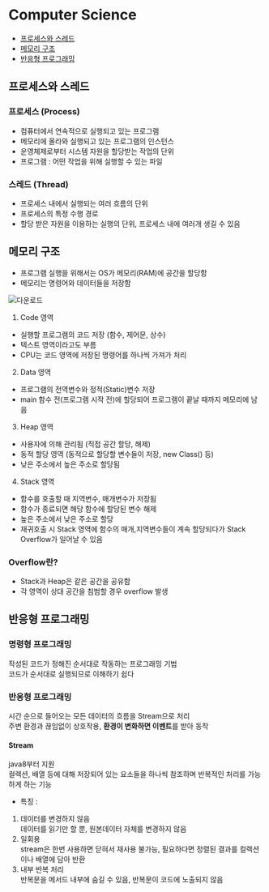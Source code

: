 # Computer Science
- [프로세스와 스레드](#프로세스와-스레드)
- [메모리 구조](#메모리-구조)
- [반응형 프로그래밍](#반응형-프로그래밍)

## 프로세스와 스레드
### 프로세스 (Process)
- 컴퓨터에서 연속적으로 실행되고 있는 프로그램
- 메모리에 올라와 실행되고 있는 프로그램의 인스턴스
- 운영체제로부터 시스템 자원을 할당받는 작업의 단위
- 프로그램 : 어떤 작업을 위해 실행할 수 있는 파일

### 스레드 (Thread)
- 프로세스 내에서 실행되는 여러 흐름의 단위
- 프로세스의 특정 수행 경로
- 할당 받은 자원을 이용하는 실행의 단위, 프로세스 내에 여러개 생길 수 있음

## 메모리 구조
- 프로그램 실행을 위해서는 OS가 메모리(RAM)에 공간을 할당함
- 메모리는 명령어와 데이터들을 저장함

![다운로드](https://user-images.githubusercontent.com/38305511/141121778-b5b340f1-2107-411b-8f75-0993a7e3d6d8.png)

1. Code 영역
- 실행할 프로그램의 코드 저장 (함수, 제어문, 상수)
- 텍스트 영역이라고도 부름
- CPU는 코드 영역에 저장된 명령어를 하나씩 가져가 처리

2. Data 영역
- 프로그램의 전역변수와 정적(Static)변수 저장
- main 함수 전(프로그램 시작 전)에 할당되어 프로그램이 끝날 때까지 메모리에 남음

3. Heap 영역
- 사용자에 의해 관리됨 (직접 공간 할당, 해제)
- 동적 할당 영역 (동적으로 할당할 변수들이 저장, new Class() 등)
- 낮은 주소에서 높은 주소로 할당됨

4. Stack 영역
- 함수를 호출할 때 지역변수, 매개변수가 저장됨
- 함수가 종료되면 해당 함수에 할당된 변수 해제
- 높은 주소에서 낮은 주소로 할당
- 재귀호출 시 Stack 영역에 함수의 매개,지역변수들이 계속 할당되다가 Stack Overflow가 일어날 수 있음

### Overflow란?
- Stack과 Heap은 같은 공간을 공유함
- 각 영역이 상대 공간을 침범할 경우 overflow 발생

## 반응형 프로그래밍
### 명령형 프로그래밍  
작성된 코드가 정해진 순서대로 작동하는 프로그래밍 기법  
코드가 순서대로 실행되므로 이해하기 쉽다

### 반응형 프로그래밍
시간 순으로 들어오는 모든 데이터의 흐름을 Stream으로 처리  
주변 환경과 끊임없이 상호작용, **환경이 변화하면 이벤트**를 받아 동작

#### Stream
java8부터 지원  
컬렉션, 배열 등에 대해 저장되어 있는 요소들을 하나씩 참조하며 반복적인 처리를 가능하게 하는 기능  
- 특징 :
1. 데이터를 변경하지 않음  
데이터를 읽기만 할 뿐, 원본데이터 자체를 변경하지 않음
2. 일회용  
stream은 한번 사용하면 닫혀서 재사용 불가능, 필요하다면 정렬된 결과를 컬렉션이나 배열에 담아 반환 
3. 내부 반복 처리  
반복문을 메서드 내부에 숨길 수 있음, 반복문이 코드에 노출되지 않음
